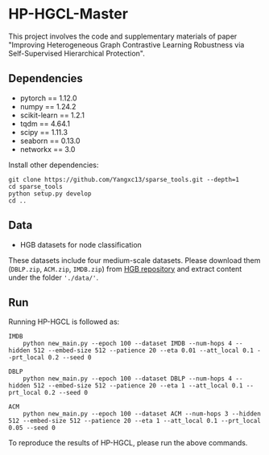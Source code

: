 # HP-HGCL-Master
This project involves the code and supplementary materials of paper "Improving Heterogeneous Graph Contrastive Learning Robustness via Self-Supervised Hierarchical Protection".



## Dependencies
* pytorch == 1.12.0
* numpy == 1.24.2
* scikit-learn == 1.2.1
* tqdm == 4.64.1
* scipy == 1.11.3
* seaborn == 0.13.0
* networkx == 3.0

Install other dependencies:

```setup
git clone https://github.com/Yangxc13/sparse_tools.git --depth=1
cd sparse_tools
python setup.py develop
cd ..
```

## Data

* HGB datasets for node classification

These datasets include four medium-scale datasets. Please download them (`DBLP.zip`, `ACM.zip`, `IMDB.zip`) from [HGB repository](https://github.com/THUDM/HGB) and extract content under the folder `'./data/'`.

## Run
Running HP-HGCL is followed as:

```
IMDB
    python new_main.py --epoch 100 --dataset IMDB --num-hops 4 --hidden 512 --embed-size 512 --patience 20 --eta 0.01 --att_local 0.1 --prt_local 0.2 --seed 0
```   

```
DBLP
    python new_main.py --epoch 100 --dataset DBLP --num-hops 4 --hidden 512 --embed-size 512 --patience 20 --eta 1 --att_local 0.1 --prt_local 0.2 --seed 0
```

```
ACM
    python new_main.py --epoch 100 --dataset ACM --num-hops 3 --hidden 512 --embed-size 512 --patience 20 --eta 1 --att_local 0.1 --prt_local 0.05 --seed 0
```

To reproduce the results of HP-HGCL, please run the above commands.

